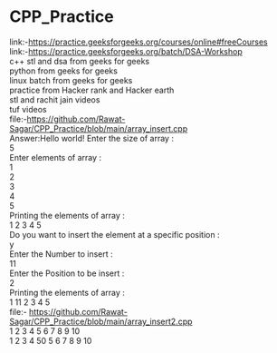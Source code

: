 # CPP_Practice
link:-https://practice.geeksforgeeks.org/courses/online#freeCourses<br>
link:-https://practice.geeksforgeeks.org/batch/DSA-Workshop<br>
c++ stl and dsa from geeks for geeks<br>
python from geeks for geeks<br>
linux batch from geeks for geeks<br>
practice from Hacker rank and Hacker earth<br>
stl and rachit jain videos<br>
tuf videos<br>
file:-https://github.com/Rawat-Sagar/CPP_Practice/blob/main/array_insert.cpp<br>
Answer:Hello world!
Enter the size of array : <br>
5 <br>
Enter elements of array : <br>
1  <br>
2  <br>
3  <br>
4  <br>
5  <br>
Printing the elements of array :<br>
1 2 3 4 5 <br>
 Do you want to insert the element at a specific position :<br>
y<br>
Enter the Number to insert :<br>
11<br>
Enter the Position to be insert :<br>
2<br>
Printing the elements of array :<br>
1 11 2 3 4 5 <br>
file:- https://github.com/Rawat-Sagar/CPP_Practice/blob/main/array_insert2.cpp<br>
1 2 3 4 5 6 7 8 9 10 <br>
1 2 3 4 50 5 6 7 8 9 10 <br>




